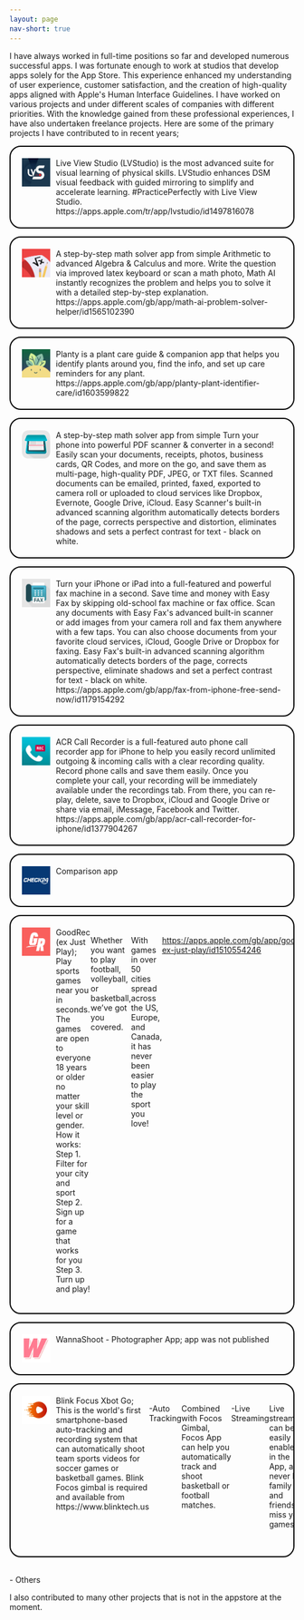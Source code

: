 ```yaml
---
layout: page
nav-short: true
---
```


I have always worked in full-time positions so far and developed numerous successful apps. I was fortunate enough to work at studios that develop apps solely for the App Store. This experience enhanced my understanding of user experience, customer satisfaction, and the creation of high-quality apps aligned with Apple's Human Interface Guidelines. I have worked on various projects and under different scales of companies with different priorities. With the knowledge gained from these professional experiences, I have also undertaken freelance projects. Here are some of the primary projects I have contributed to in recent years;

<p>

<div style="border: 2px solid #000; border-radius: 20px; padding: 20px; overflow: hidden;">
    <div style="display: flex;">
        <img src="/assets/img/LVS.webp" alt="Thumbnail" style="width: 50px; height: 50px; margin-right: 10px; align-self: flex-start;">
        <p style="margin: 0; align-self: flex-start;">Live View Studio (LVStudio) is the most advanced suite for visual learning of physical skills. LVStudio enhances DSM visual feedback with guided mirroring to simplify and accelerate learning. #PracticePerfectly with Live View Studio. https://apps.apple.com/tr/app/lvstudio/id1497816078</p>
    </div>
</div>

<p>

<div style="border: 2px solid #000; border-radius: 20px; padding: 20px; overflow: hidden;">
    <div style="display: flex;">
        <img src="/assets/img/mathhero.webp" alt="Thumbnail" style="width: 50px; height: 50px; margin-right: 10px; align-self: flex-start;">
        <p style="margin: 0; align-self: flex-start;">A step-by-step math solver app from simple Arithmetic to advanced Algebra & Calculus and more. Write the question via improved latex keyboard or scan a math photo, Math AI instantly recognizes the problem and helps you to solve it with a detailed step-by-step explanation. https://apps.apple.com/gb/app/math-ai-problem-solver-helper/id1565102390</p>
    </div>
</div>
<p>

<div style="border: 2px solid #000; border-radius: 20px; padding: 20px; overflow: hidden;">
    <div style="display: flex;">
        <img src="/assets/img/planty.webp" alt="Thumbnail" style="width: 50px; height: 50px; margin-right: 10px; align-self: flex-start;">
        <p style="margin: 0; align-self: flex-start;">Planty is a plant care guide & companion app that helps you identify plants around you, find the info, and set up care reminders for any plant. https://apps.apple.com/gb/app/planty-plant-identifier-care/id1603599822</p>
    </div>
</div>
<p>

<div style="border: 2px solid #000; border-radius: 20px; padding: 20px; overflow: hidden;">
    <div style="display: flex;">
        <img src="/assets/img/easyScanner.webp" alt="Thumbnail" style="width: 50px; height: 50px; margin-right: 10px; align-self: flex-start;">
        <p style="margin: 0; align-self: flex-start;">A step-by-step math solver app from simple Turn your phone into powerful PDF scanner & converter in a second! Easily scan your documents, receipts, photos, business cards, QR Codes, and more on the go, and save them as multi-page, high-quality PDF, JPEG, or TXT files. Scanned documents can be emailed, printed, faxed, exported to camera roll or uploaded to cloud services like Dropbox, Evernote, Google Drive, iCloud. Easy Scanner's built-in advanced scanning algorithm automatically detects borders of the page, corrects perspective and distortion, eliminates shadows and sets a perfect contrast for text - black on white.</p>
    </div>
</div>
<p>

<div style="border: 2px solid #000; border-radius: 20px; padding: 20px; overflow: hidden;">
    <div style="display: flex;">
        <img src="/assets/img/easyFax.webp" alt="Thumbnail" style="width: 50px; height: 50px; margin-right: 10px; align-self: flex-start;">
        <p style="margin: 0; align-self: flex-start;">Turn your iPhone or iPad into a full-featured and powerful fax machine in a second. Save time and money with Easy Fax by skipping old-school fax machine or fax office. Scan any documents with Easy Fax's advanced built-in scanner or add images from your camera roll and fax them anywhere with a few taps. You can also choose documents from your favorite cloud services, iCloud, Google Drive or Dropbox for faxing. Easy Fax's built-in advanced scanning algorithm automatically detects borders of the page, corrects perspective, eliminate shadows and set a perfect contrast for text - black on white. https://apps.apple.com/gb/app/fax-from-iphone-free-send-now/id1179154292</p>
    </div>
</div>
<p>

<div style="border: 2px solid #000; border-radius: 20px; padding: 20px; overflow: hidden;">
    <div style="display: flex;">
        <img src="/assets/img/callRecorder.webp" alt="Thumbnail" style="width: 50px; height: 50px; margin-right: 10px; align-self: flex-start;">
        <p style="margin: 0; align-self: flex-start;">ACR Call Recorder is a full-featured auto phone call recorder app for iPhone to help you easily record unlimited outgoing & incoming calls with a clear recording quality. Record phone calls and save them easily. Once you complete your call, your recording will be immediately available under the recordings tab. From there, you can re-play, delete, save to Dropbox, iCloud and Google Drive or share via email, iMessage, Facebook and Twitter. https://apps.apple.com/gb/app/acr-call-recorder-for-iphone/id1377904267</p>
    </div>
</div>
<p>

<div style="border: 2px solid #000; border-radius: 20px; padding: 20px; overflow: hidden;">
    <div style="display: flex;">
        <img src="/assets/img/check24.webp" alt="Thumbnail" style="width: 50px; height: 50px; margin-right: 10px; align-self: flex-start;">
        <p style="margin: 0; align-self: flex-start;">Comparison app</p>
    </div>
</div>
<p>

<div style="border: 2px solid #000; border-radius: 20px; padding: 20px; overflow: hidden;">
    <div style="display: flex;">
        <img src="/assets/img/goodRec.webp" alt="Thumbnail" style="width: 50px; height: 50px; margin-right: 10px; align-self: flex-start;">
        <p style="margin: 0; align-self: flex-start;">GoodRec (ex Just Play); Play sports games near you in seconds. The games are open to everyone 18 years or older no matter your skill level or gender. How it works:
Step 1. Filter for your city and sport
Step 2. Sign up for a game that works for you
Step 3. Turn up and play!

Whether you want to play football, volleyball, or basketball, we’ve got you covered.

With games in over 50 cities spread across the US, Europe, and Canada, it has never been easier to play the sport you love!

https://apps.apple.com/gb/app/goodrec-ex-just-play/id1510554246</p>
    </div>
</div>
<p>

<div style="border: 2px solid #000; border-radius: 20px; padding: 20px; overflow: hidden;">
    <div style="display: flex;">
        <img src="/assets/img/ws.svg" alt="Thumbnail" style="width: 50px; height: 50px; margin-right: 10px; align-self: flex-start;">
        <p style="margin: 0; align-self: flex-start;">WannaShoot - Photographer App;  app was not published</p>
    </div>
</div>
<p>

<div style="border: 2px solid #000; border-radius: 20px; padding: 20px; overflow: hidden;">
    <div style="display: flex;">
        <img src="/assets/img/xbotgo.webp" alt="Thumbnail" style="width: 50px; height: 50px; margin-right: 10px; align-self: flex-start;">
        <p style="margin: 0; align-self: flex-start;">Blink Focus Xbot Go; This is the world's first smartphone-based auto-tracking and recording system that can automatically shoot team sports videos for soccer games or basketball games. Blink Focos gimbal is required and available from https://www.blinktech.us

-Auto Tracking

Combined with Focos Gimbal, Focos App can help you automatically track and shoot basketball or football matches.

-Live Streaming

Live streaming can be easily enabled in the App, and never let family and friends miss your games!


-Video Cloud Storage

Recorded videos can be uploaded to our cloud storage within the App.

 https://apps.apple.com/tm/app/xbotgo/id1581355712</p>
    </div>
</div>
<p>

<br/>
- Others

I also contributed to many other projects that is not in the appstore at the moment. 
<!-- My name is Inigo Montoya. I have the following qualities:

- I rock a great mustache
- I'm extremely loyal to my family

What else do you need?

### My story

To be honest, I'm having some trouble remembering right now, so why don't you just watch [my movie](https://en.wikipedia.org/wiki/The_Princess_Bride_%28film%29) and it will answer **all** your questions. -->
